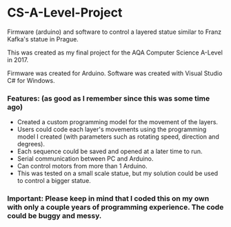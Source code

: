 # CS-A-Level-Project
Firmware (arduino) and software to control a layered statue similar to Franz Kafka's statue in Prague.

This was created as my final project for the AQA Computer Science A-Level in 2017.

Firmware was created for Arduino.
Software was created with Visual Studio C# for Windows.

### Features: (as good as I remember since this was some time ago)
* Created a custom programming model for the movement of the layers.
* Users could code each layer's movements using the programming model I created (with parameters such as rotating speed, direction and degrees).
* Each sequence could be saved and opened at a later time to run.
* Serial communication between PC and Arduino.
* Can control motors from more than 1 Arduino.
* This was tested on a small scale statue, but my solution could be used to control a bigger statue.

### Important: Please keep in mind that I coded this on my own with only a couple years of programming experience. The code could be buggy and messy.
